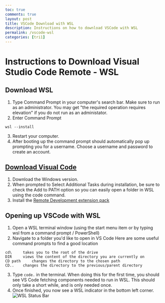 ```yaml
---
toc: true
comments: true
layout: post
title: VSCode Download with WSL
description: Instructions on how to download VSCode with WSL
permalink: /vscode-wsl
categories: [tri1]
---
```


# Instructions to Download Visual Studio Code Remote - WSL

## Download WSL 
1. Type Command Prompt in your computer's search bar. Make sure to run as an administrator.
You may get "the required operation requires elevation" if you do not run as an administator.
2. Enter Command Prompt
```
wsl --install
```
3. Restart your computer. 
4. After booting up the command prompt should automatically pop up prompting you for a username. Choose a username and password to create an account.

## [Download Visual Code](https://code.visualstudio.com/)
1. Download the Windows version.
2. When prompted to Select Additional Tasks during installation, be sure to check the Add to PATH option so you can easily open a folder in WSL using the code command.
3. Install the [Remote Development extension pack](https://marketplace.visualstudio.com/items?itemName=ms-vscode-remote.vscode-remote-extensionpack)

## Opening up VSCode with WSL
1. Open a WSL terminal window (using the start menu item or by typing wsl from a command prompt / PowerShell)
2. Navigate to a folder you'd like to open in VS Code
Here are some useful command prompts to find a good location
```
cd\     takes you to the root of the drive
DIR     views the content of the directory you are currently on
CD path     changes the directory to the chosen path
CD..    changes the directory to the previous/parent directory
```
3. Type ```code.``` in the terminal. When doing this for the first time, you should see VS Code fetching components needed to run in WSL. This should only take a short while, and is only needed once.
4. Once finished, you now see a WSL indicator in the bottom left corner.
![WSL Status Bar](https://raw.githubusercontent.com/nighthawkcoders/APCSP/master/images/wsl-statusbar-indicator.png)
